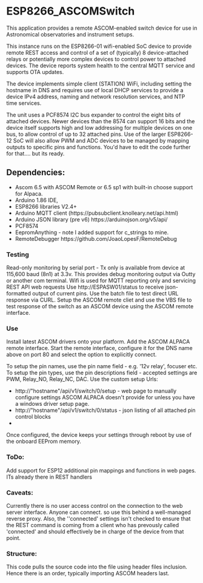 <h1>ESP8266_ASCOMSwitch</h1>
This application provides a remote ASCOM-enabled switch device for use in Astronomical observatories and instrument setups. 

This instance runs on the ESP8266-01 wifi-enabled SoC device to provide remote REST access and control of a set of (typically) 8 device-attached relays or potentially more complex devices to control power to attached devices. 
The device reports system health to the central MQTT service and supports OTA updates.

The device implements simple client (STATION) WiFi, including setting the hostname in DNS and requires use of local DHCP services to provide a device IPv4 address, naming and network resolution services, and NTP time services. 

The unit uses a PCF8574 I2C bus expander to control the eight bits of attached devices. Newer devices than the 8574 can support 16 bits and the device itself supports high and low addressing for multiple devices on one bus, to allow control of up to 32 attached pins. 
Use of the larger ESP8266-12 SoC will also allow PWM and ADC devices to be managed by mapping outputs to specific pins and functions.
You'd have to edit the code further for that.... but its ready.

<h2>Dependencies:</h2>
<ul>
<li>Ascom 6.5 with ASCOM Remote or 6.5 sp1 with built-in choose support for Alpaca. </li>
<li>Arduino 1.86 IDE, </li>
<li>ESP8266 libraries V2.4+ </li>
<li>Arduino MQTT client (https://pubsubclient.knolleary.net/api.html)</li>
<li>Arduino JSON library (pre v6) https://arduinojson.org/v5/api/ </li>
<li>PCF8574</li>
<li>EepromAnything  - note I added support for c_strings to mine.</li>
<li>RemoteDebugger https://github.com/JoaoLopesF/RemoteDebug </li>
</ul> 

<h3>Testing</h3>
Read-only monitoring by serial port - Tx only is available from device at 115,600 baud (8n1) at 3.3v. This provides debug monitoring output via Outty or another com terminal.
Wifi is used for MQTT reporting only and servicing REST API web requests
Use http://ESPASW01/status to receive json-formatted output of current pins. 
Use the batch file to test direct URL response via CURL.
Setup the ASCOM remote cliet and use the VBS file to test response of the switch as an ASCOM device using the ASCOM remote interface. 

<h3>Use</h3>
Install latest ASCOM drivers onto your platform. Add the ASCOM ALPACA remote interface.
Start the remote interface, configure it for the DNS name above on port 80 and select the option to explicitly connect. 

To setup the pin names, use the pin name field - e.g. '12v relay', focuser etc.
To setup the pin types, use the pin descriptions field - accepted settings are PWM, Relay_NO, Relay_NC, DAC. 
Use the custom setup Urls: 
<ul>
 <li>http://"hostname"/api/v1/switch/0/setup - web page to manually configure settings ASCOM ALPACA doesn't provide for unless you have a windows driver setup page. </li>
 <li>http://"hostname"/api/v1/switch/0/status - json listing of all attached pin control blocks</li>
 <li></li>
 </ul>
Once configured, the device keeps your settings through reboot by use of the onboard EEProm memory.

<h3>ToDo:</h3>
Add support for ESP12 additional pin mappings and functions in web pages. ITs already there in REST handlers

<h3>Caveats:</h3> 
Currently there is no user access control on the connection to the web server interface. Anyone can connect. so use this behind a well-managed reverse proxy.
Also, the ''connected' settings isn't checked to ensure that the REST command is coming from a client who has prevously called 'connected' and should effectively be in charge of the device from that point.

<h3>Structure:</h3>
This code pulls the source code into the file using header files inclusion. Hence there is an order, typically importing ASCOM headers last. 

